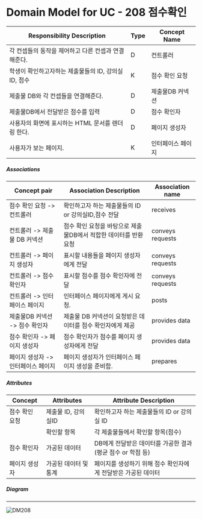 # Domain Model for UC - 208 점수확인

| Responsibility Description                                   | Type | Concept Name      |
| ------------------------------------------------------------ | ---- | ----------------- |
| 각 컨셉들의 동작을 제어하고 다른 컨셉과 연결해준다.          | D    | 컨트롤러          |
| 학생이 확인하고자하는 제출물들의 ID, 강의실 ID, 점수           | K    | 점수 확인 요청  |
| 제출물 DB와 각 컨셉들을 연결해준다.                 | D    | 제출물DB 커넥션         |
| 제출물DB에서 전달받은 점수를 입력 | D    | 점수 확인자     |
| 사용자의 화면에 표시하는 HTML 문서를 렌더링 한다.            | D    | 페이지 생성자     |
| 사용자가 보는 페이지.                                        | K    | 인터페이스 페이지 |

##### Associations

| Concept pair                       | Association Description                                      | Association name |
| ---------------------------------- | ------------------------------------------------------------ | ---------------- |
| 점수 확인 요청 -> 컨트롤러       | 확인하고자 하는 제출물들의 ID or 강의실ID,점수 전달            | receives         |
| 컨트롤러 -> 제출물 DB 커넥션              | 점수 확인 요청을 바탕으로 제출물DB에서 적합한 데이터를 반환 요청 | conveys requests |
| 컨트롤러 -> 페이지 생성자          | 표시할 내용들을 페이지 생성자에게 전달                       | conveys requests |
| 컨트롤러 -> 점수 확인자          | 표시할 점수를 점수 확인자에 전달     | conveys requests |
| 컨트롤러 -> 인터페이스 페이지      | 인터페이스 페이지에게 게시 요청.                             | posts            |
| 제출물DB 커넥션 -> 점수 확인자         |제출물 DB 커넥션이 요청받은 데이터를 점수 확인자에게 제공         | provides data    |
| 점수 확인자 -> 페이지 생성자     | 점수 확인자가 점수를 페이지 생성자에게 전달 | provides data    |
| 페이지 생성자 -> 인터페이스 페이지 | 페이지 생성자가 인터페이스 페이지 생성을 준비함.             | prepares         |

##### Attributes

| Concept          | Attributes            | Attribute Description                                        |
| ---------------- | --------------------- | ------------------------------------------------------------ |
| 점수 확인 요청 | 제출물 ID, 강의실ID             | 확인하고자 하는 제출물들의 ID or 강의실 ID                               |
|                  | 확인할 항목           | 각 제출물들에서 확인할 항목(점수)     |
| 점수 확인자    | 가공된 데이터 | DB에게 전달받은 데이터를 가공한 결과(평균 점수 or 학점 등)                         |
| 페이지 생성자    | 가공된 데이터 및 통계 | 페이지를 생성하기 위해 점수 확인자에게 전달받은 가공된 데이터 |



##### Diagram
-------
![DM208](../Domain%20Model/Module2_Students/img/DM208.jpg)